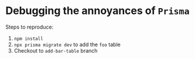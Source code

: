 # Debugging the annoyances of `Prisma`

Steps to reproduce:

1. `npm install`
2. `npx prisma migrate dev` to add the `foo` table
3. Checkout to `add-bar-table` branch
